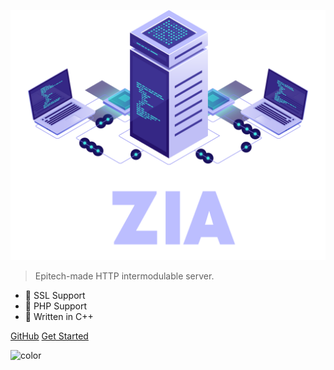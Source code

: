<div class="zia-logo">
  <div class="logo"></div>
</div>

![logo](assets/logo-Zia.png)

> Epitech-made HTTP intermodulable server.

- 🔐 SSL Support
- 🐘 PHP Support
- 🤖 Written in C++

<div class="buttons">
  <a href="https://github.com/" target="_blank"><span>GitHub</span></a>
  <a href="#/README"><span>Get Started</span></a>
</div>

![color](#ffffff)